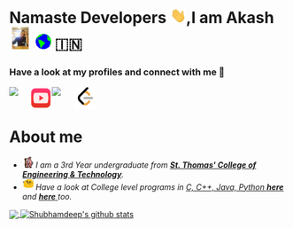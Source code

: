 # Namaste Developers <img src="https://github.com/akashkinkarpandey/akashkinkarpandey/blob/main/to-be-used/Hi.gif" width="29">,I am Akash <img src="https://github.com/akashkinkarpandey/akashkinkarpandey/blob/main/to-be-used/akash.gif" width="40"> <img src="https://github.com/akashkinkarpandey/akashkinkarpandey/blob/main/to-be-used/Earth.gif" width="29"> :india:

### Have a look at my profiles and connect with me 💬
<a href="https://www.linkedin.com/in/akash-pandey-5985361b8/">
  <img align="left" width="37px" src="https://cdn-icons-png.flaticon.com/512/174/174857.png" />
</a>
<a href="https://github.com/akashkinkarpandey/akashkinkarpandey/blob/main/to-be-used/youtube-logo.png">
  <img align="left" width="40px" src="https://github.com/akashkinkarpandey/akashkinkarpandey/blob/main/to-be-used/youtube-logo.png" />
</a>
<a href="mailto:akashkinkarpandey@gmail.com">
  <img align="left" width="40px" src="https://cdn-icons-png.flaticon.com/512/281/281769.png" />
</a>
<a href="https://leetcode.com/akashkinkarpandey/">
  <img align="left" width="40px" src="https://github.com/akashkinkarpandey/akashkinkarpandey/blob/main/to-be-used/LeetCode_logo.png" />
</a>
<br>
<br>

# About me

<p>
  <ul>
  <li>
  <img alt="GIF" src="https://github.com/akashkinkarpandey/akashkinkarpandey/blob/main/to-be-used/gandalf.gif" width="20vw" />
    
  <em>
     I am a 3rd Year undergraduate from <a href="https://stcet.org/"> <b>
St. Thomas' College of Engineering & Technology</b></a>.  
  </em>  
  </li>
    
   <li>
     <img alt="GIF" src="https://github.com/akashkinkarpandey/akashkinkarpandey/blob/main/to-be-used/happy.gif" width="20vw" />
  <em>
     Have a look at College level programs in <ins> C, C++, Java, Python </ins> <a href="https://github.com/akashkinkarpandey/UniversityPrograms"> <b>here</b> </a> and <a href="https://github.com/akashkinkarpandey/Odd-Sem-Third-Year"> <b>here</b> </a> too.
  </em>  
  </li>
    
  </ul>
</p>
<a href="https://github.com/akashkinkarpandey">
  <img align="center" src="https://github-readme-stats.vercel.app/api/top-langs/?username=akashkinkarpandey&theme=dark&hide_langs_below=1" />
</a>
<a href="https://github.com/akashkinkarpandey">
 <img align="center" src="https://github-readme-stats.vercel.app/api?username=akashkinkarpandey&show_icons=true&theme=dark&line_height=34" alt="Shubhamdeep's github stats"/>
</a>
<!--
**akashkinkarpandey/akashkinkarpandey** is a ✨ _special_ ✨ repository because its `README.md` (this file) appears on your GitHub profile.

Here are some ideas to get you started:

- 🔭 I’m currently working on ...
- 🌱 I’m currently learning ...
- 👯 I’m looking to collaborate on ...
- 🤔 I’m looking for help with ...
- 💬 Ask me about ...
- 📫 How to reach me: ...
- 😄 Pronouns: ...
- ⚡ Fun fact: ...
-->
 
